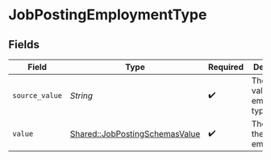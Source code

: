 # JobPostingEmploymentType


## Fields

| Field                                                                           | Type                                                                            | Required                                                                        | Description                                                                     | Example                                                                         |
| ------------------------------------------------------------------------------- | ------------------------------------------------------------------------------- | ------------------------------------------------------------------------------- | ------------------------------------------------------------------------------- | ------------------------------------------------------------------------------- |
| `source_value`                                                                  | *String*                                                                        | :heavy_check_mark:                                                              | The source value of the employment type.                                        | Permanent                                                                       |
| `value`                                                                         | [Shared::JobPostingSchemasValue](../../models/shared/jobpostingschemasvalue.md) | :heavy_check_mark:                                                              | The type of the employment.                                                     | permanent                                                                       |